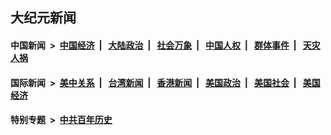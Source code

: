 ## 大纪元新闻

#### 中国新闻 &nbsp;>&nbsp; [中国经济](indexes/ncid283/README.md?06161245) &nbsp;| &nbsp; [大陆政治](indexes/ncid277/README.md?06161245) &nbsp;| &nbsp; [社会万象](indexes/ncid282/README.md?06161245) &nbsp;| &nbsp; [中国人权](indexes/ncid278/README.md?06161245) &nbsp;| &nbsp; [群体事件](indexes/ncid279/README.md?06161245) &nbsp;| &nbsp; [天灾人祸](indexes/ncid280/README.md?06161245)

#### 国际新闻 &nbsp;>&nbsp; [美中关系](indexes/nf1412576/README.md?06161245) &nbsp;| &nbsp; [台湾新闻](indexes/ncid1349361/README.md?06161245) &nbsp;| &nbsp; [香港新闻](indexes/ncid1349362/README.md?06161245) &nbsp;| &nbsp; [美国政治](indexes/ncid1078159/README.md?06161245) &nbsp;| &nbsp; [美国社会](indexes/ncid1078160/README.md?06161245) &nbsp;| &nbsp; [美国经济](indexes/ncid1078158/README.md?06161245)

#### 特别专题 &nbsp;>&nbsp; [中共百年历史](https://github.com/easy2view/epoch-special/blob/master/README.md?06161245)  

